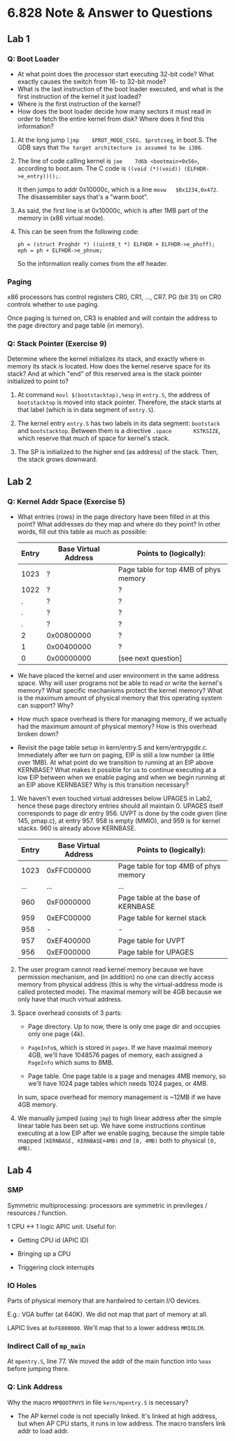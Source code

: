# 6.828 Note & Answer to Questions

## Lab 1

### Q: Boot Loader
* At what point does the processor start executing 32-bit code? What exactly causes the switch from 16- to 32-bit mode?
* What is the last instruction of the boot loader executed, and what is the first instruction of the kernel it just loaded?
* Where is the first instruction of the kernel?
* How does the boot loader decide how many sectors it must read in order to fetch the entire kernel from disk? Where does it find this information?

1. At the long jump `ljmp    $PROT_MODE_CSEG, $protcseg`, in boot.S. The GDB says that `The target architecture is assumed to be i386`.

1. The line of code calling kernel is `jae    7d6b <bootmain+0x56>`, according to boot.asm. The C code is `((void (*)(void)) (ELFHDR->e_entry))();`. 
    
   It then jumps to addr 0x10000c, which is a line `movw   $0x1234,0x472`. The disassemblier says that's a "warm boot".

1. As said, the first line is at 0x10000c, which is after 1MB part of the memory in (x86 virtual mode).

1. This can be seen from the following code:

    ```[C]
    ph = (struct Proghdr *) ((uint8_t *) ELFHDR + ELFHDR->e_phoff);
    eph = ph + ELFHDR->e_phnum;
    ```
   
   So the information really comes from the elf header.


### Paging
x86 processors has control registers CR0, CR1, ..., CR7. PG (bit 31) on CR0 controls whether to use paging.

Once paging is turned on, CR3 is enabled and will contain the address to the page directory and page table (in memory).

### Q: Stack Pointer (Exercise 9)
Determine where the kernel initializes its stack, and exactly where in memory its stack is located. How does the kernel reserve space for its stack? And at which "end" of this reserved area is the stack pointer initialized to point to?

1. At command `movl	$(bootstacktop),%esp` in `entry.S`, the address of `bootstacktop` is moved into stack pointer. Therefore, the stack starts at that label (which is in data segment of `entry.S`).

1. The kernel entry `entry.S` has two labels in its data segment: `bootstack` and `bootstacktop`. Between them is a directive `.space		KSTKSIZE`, which reserve that much of space for kernel's stack.

1. The SP is initialized to the higher end (as address) of the stack. Then, the stack grows downward. 

## Lab 2

### Q: Kernel Addr Space (Exercise 5)
* What entries (rows) in the page directory have been filled in at this point? What addresses do they map and where do they point? In other words, fill out this table as much as possible:

    |Entry	|Base Virtual Address	|Points to (logically):                 |
    |-------|-----------------------|---------------------------------------|
    |1023	|?	                    |Page table for top 4MB of phys memory  |
    |1022	|?	                    |?                                      |
    |.	    |?	                    |?                                      |
    |.	    |?	                    |?                                      |
    |.	    |?	                    |?                                      |
    |2	    |0x00800000	            |?                                      |
    |1	    |0x00400000	            |?                                      |
    |0	    |0x00000000	            |[see next question]                    |

* We have placed the kernel and user environment in the same address space. Why will user programs not be able to read or write the kernel's memory? What specific mechanisms protect the kernel memory?
What is the maximum amount of physical memory that this operating system can support? Why?

* How much space overhead is there for managing memory, if we actually had the maximum amount of physical memory? How is this overhead broken down?

* Revisit the page table setup in kern/entry.S and kern/entrypgdir.c. Immediately after we turn on paging, EIP is still a low number (a little over 1MB). At what point do we transition to running at an EIP above KERNBASE? What makes it possible for us to continue executing at a low EIP between when we enable paging and when we begin running at an EIP above KERNBASE? Why is this transition necessary?

1. We haven't even touched virtual addresses below UPAGES in Lab2, hence these page directory entries should all maintain 0. 
   UPAGES itself corresponds to page dir entry 956. UVPT is done by the code given (line 145, pmap.c), at entry 957. 958 is empty (MMIO), and 959 is for kernel stacks. 960 is already above KERNBASE.

    |Entry	|Base Virtual Address	|Points to (logically):                 |
    |-------|-----------------------|---------------------------------------|
    |1023	|0xFFC00000             |Page table for top 4MB of phys memory  |
    |...	|...                    |...                                    |
    |960    |0xF0000000             |Page table at the base of KERNBASE     |
    |959    |0xEFC00000             |Page table for kernel stack            |
    |958    |-                      |-                                      |
    |957    |0xEF400000             |Page table for UVPT                    |
    |956    |0xEF000000	            |Page table for UPAGES                  |

1. The user program cannot read kernel memory because we have permission mechanism, and (in addition) no one can directly access memory from physical address (this is why the virtual-address mode is called protected mode).
   The maximal memory will be 4GB because we only have that much virtual address.

1. Space overhead consists of 3 parts:

    * Page directory. Up to now, there is only one page dir and occupies only one page (4k).

    * `PageInfo`s, which is stored in `pages`. If we have maximal memory 4GB, we'll have 1048576 pages of memory, each assigned a `PageInfo` which sums to 8MB.

    * Page table. One page table is a page and menages 4MB memory, so we'll have 1024 page tables which needs 1024 pages, or 4MB.
   
   In sum, space overhead for memory management is ~12MB if we have 4GB memory.

1. We manually jumped (using `jmp`) to high linear address after the simple linear table has been set up. We have some instructions continue executing at a low EIP after we enable paging, because the simple table mapped `[KERNBASE, KERNBASE+4MB)` *and* `[0, 4MB)` both to physical `[0, 4MB)`. 

## Lab 4

### SMP

Symmetric multiprocessing: processors are symmetric in previleges / resources / function.

1 CPU <-> 1 logic APIC unit. Useful for:

* Getting CPU id (APIC ID)

* Bringing up a CPU

* Triggering clock interrupts

### IO Holes

Parts of physical memory that are hardwired to certain I/O devices. 

E.g.: VGA buffer (at 640K). We did not map that part of memory at all.

LAPIC lives at `0xFE000000`. We'll map that to a lower address `MMIOLIM`.

### Indirect Call of `mp_main` 

At `mpentry.S`, line 77. We moved the addr of the main function into `%eax` before jumping there.

### Q: Link Address

Why the macro `MPBOOTPHYS` in file `kern/mpentry.S` is necessary?

* The AP kernel code is not specially linked. It's linked at high address, but when AP CPU starts, it runs in low address. The macro transfers link addr to load addr.
